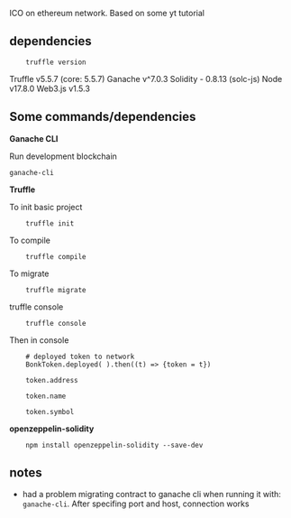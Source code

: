 

ICO on ethereum network. Based on some yt tutorial

## dependencies

```
    truffle version
```

Truffle v5.5.7 (core: 5.5.7)
Ganache v^7.0.3
Solidity - 0.8.13 (solc-js)
Node v17.8.0
Web3.js v1.5.3


## Some commands/dependencies

**Ganache CLI**

Run development blockchain

```
ganache-cli
```

**Truffle**

To init basic project

```
    truffle init
```

To compile 

```
    truffle compile
```

To migrate 

``` 
    truffle migrate
```

truffle console

```
    truffle console 
```

Then in console
``` 
    # deployed token to network
    BonkToken.deployed( ).then((t) => {token = t})

    token.address
    
    token.name

    token.symbol
```

**openzeppelin-solidity**


```
    npm install openzeppelin-solidity --save-dev
```


## notes 

* had a problem migrating contract to ganache cli when running it with: ``ganache-cli``. After specifing port and host, connection works